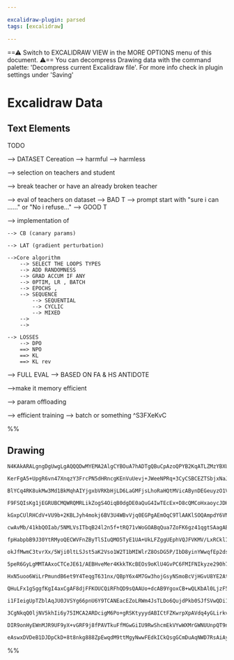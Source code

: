 ```yaml
---

excalidraw-plugin: parsed
tags: [excalidraw]

---
```

==⚠  Switch to EXCALIDRAW VIEW in the MORE OPTIONS menu of this document. ⚠== You can decompress Drawing data with the command palette: 'Decompress current Excalidraw file'. For more info check in plugin settings under 'Saving'


# Excalidraw Data

## Text Elements
TODO

--> DATASET Cereation
    --> harmful
    --> harmless

--> selection on teachers and student

--> break teacher or have an already broken teacher



--> eval of teachers on dataset
    --> BAD T --> prompt start with "sure i can ......" or "No i refuse..."
    --> GOOD T

--> implementation of
    
    --> CB (canary params)

    --> LAT (gradient perturbation)

    -->Core algorithm
        --> SELECT THE LOOPS TYPES
        --> ADD RANDOMNESS
        --> GRAD ACCUM IF ANY
        --> 0PTIM, LR , BATCH 
        --> EPOCHS ,  
        --> SEQUENCE 
            --> SEQUENTIAL
            --> CYCLIC
            --> MIXED
        -->
        -->
    
    --> LOSSES
        --> DPO
        ==> NPO
        ==> KL
        ==> KL rev

--> FULL EVAL
    --> BASED ON FA & HS ANTIDOTE

-->make it memory efficient

--> param offloading

--> efficient training 
    --> batch or something ^S3FXeKvC

%%
## Drawing
```compressed-json
N4KAkARALgngDgUwgLgAQQQDwMYEMA2AlgCYBOuA7hADTgQBuCpAzoQPYB2KqATLZMzYBXUtiRoIACyhQ4zZAHoFAc0JRJQgEYA6bGwC2CgF7N6hbEcK4OCtptbErHALRY8RMpWdx8Q1TdIEfARcZgRmBShcZQUebQBGAAYEmjoghH0EDihmbgBtcDBQMBKIEm4IAGUAZgAxAA0EAGl6AGFUkshYRAqoLCgO0sxuZwA2atHtAFYeRJmAdgBOABYe

KerFgA5+UpgR6vn47XnqzY3FrcPN5dHRncgKEnVuUevj+JWeeNPRq+3CyCSBCEZTSbjxNaJe4QazKYLcKEAiDMKCkNgAawQrTY+DYpAqAGJ4ghicTBpBNLhsOjlGihBxiNjcfiJKjrMw4LhAtlyRAAGaEfD4SqweESQQeXkotGYgDqT0k3D4SOlGIQIpgYvQEvK0LpoI44VyaHi0LYnOwaj2JsSiM6EFpwjgAEliMbUHkALrQvnkTKu7gcIRC6GE

BlYCq4RK8ukMw3Md1BkMqhAIYjgxbVRKbHjLD6LaGMFjsLhoRaHQtMVicABynDEGeuyzO1VNSMIzAAIuk+um0HyCGFoZphAyAKLBTLZd1e6FCODEXC98HzKZTea50bLdeZ6FEDjowPB/B7tjUtPcAf4IdIvqYAYSAAqAHlO8+ADocT/OZwAPlQnYAIKPoBlRjo+qCtEwIRQCWn6oAhqA/v+khcvofLBvBiHIagqGkPowQJp+35/qgYTBNgsGcKg1

F9FSQIsKg1jEGRUBCMQWRQMRLikZogS4OiqB0dgDE0aQuG4IwTEcEx+D8cQMCoHxaoycJDHcdxOEIPQBA0XyQkhCJVY0TJi5RGEXEydhpEAEKAZ2qAQThcBovocBQKxXIeY86ioO+yIiAgqCEKgeAydoEWRf5Yl+RAdbBaggQYWEUUQFhCE4QA4s+r6OZppGEG5k6cUuJZ6elflWRlpGtDZqAABRhVyimcn6zAAJTcYhSGkQAMsBDW0rgjicagiC

kGxpCUlRHCdV+VU9b+2KBLJyh4mokj6BV3U4WBvVjq0EGPgAEmOqC9TlAAKlSOQAmpdY6VNt1n/vZDkAEqATWb4ALI1o9T0LTtpGZZ9DmAa0rQAKo/agzq1KgX23c91X/okl2Ps6P3UOd72oDjdmPq0x2Vd1wP/mOl3PsTN046TZOo6gYEAIpQ2ONatGdKNk7tY6s+zmOAb13Pk5Bt2tL1zqtCLL2oD9zr1GOnbc8hKt/hVFU4RdlRgYDDOM52VP

cwAvMb/41kbQOIab/5NMLVsITbqB24l2n5f+tRQ71vWoGOABqQua7ZoFK6gz41qgtSAagABkqDHTdX2Y2+j5ju7+gCUFaioJk+h4opCB8gKlqce7Y1crg+h6XyuLDWGyhl4XxeEKNbJhvX9OM9NIkxYImTqPXMaUI+/QVC+b5l0BIFgRBUH8TNQcoWhGH4IvEn4YRzBl+RCCUWVtGGQxzDSSxKLsaX804XxISCWpTAxahUnWLJ8mKcpmKqYfTAaZ

fpHabpbB9J30YtRMyoQECWVFnZByTlSIuQMO5TyE1UA+UkLFZggUEphVQJFVKMV/LxRCklIQKUIr+TXtlXKj4y6FR8BkEqM1yoLTXrVBqTVSAtQrvoDqXVZb9QgvVIaI1shjSYJNaaJY5qL2WkFAga1SAbS2g7RaTMxz7UOo5U650ro3UfPdR6atXqdg+l9X6/0daGNQKDeyiNIYwzhgjJGlj0aY2xrjfGqBCbE07jzUilNqYJw8T40WLM2Ycy5s

okJfMwmC3tvrXx/5Wji0ltLSJst5aK2Vso1W2T1bMIWlrZ8OsDG5P/IbD8yinYWwqfEp2dsTZm2dj7QI9Ay6e29r7AOcTZZ2TAg5cOkdo5x0CUnZ0Kc06/1/BnTEwUPK53zqgJu5gW7ZDLq1Su1da6OA4A3SZiyi7LNbuQduOyfFXyXD3PEZEDAQMkIPH0nAoCVEIEYcQvA7SlD5I82oldBTWlQFMaEd4oCASIMoUs6Bgh8gGJWCa5gCCgpBBC6A

5peR6GyLgMMTAAxoCTCeJE61/AEBHveMer4KkkTKcBEOs9oKlU4GvPC6FMIFNIkyze290h72ogfeixlmKsXPqsvZ18BIGT5eJK5j9ZEyQIK/JSMosjiqMqQH+lLFk6XwHpZVR8TKoDARZNe0DHIqPgW5DyKIvIoI2ugzBIVsG4LIRAfBcU2AJWIaQ7Q5DWX/koTAmhRV6EYsYYAjWPrIJ1UatYZq5c2pSPDfwwa5BhEeXGuI+ls1eGoxkatda6gl

HxN5uoo6WiLrPmundB6et9Y4TeqgT631nx/QBpY6x4M7Gw3hojGsyNSmoBcVjHGvU8YE2At4yx/iaZBMsaE9mnNgk1tIrOmssSZaMySRLKWa6VEZKVoY/d+TRba11pY8pDTzaW1qY0+plTr3NLdns9pPt/aB3Db00OAyo6x3jonFdYznyp3TpnWZOcMgLKWSXYV6r1lV0ATXNgdcdmNwOZBjybcOAdzXt3NBVy+63PuUiXAQgoBsHeuEF5bzURCA

QHuLFx1gSggfKgI4axCgAF8djFFKOUCQiRFhQD9sQAAUo+dcAB9YgoxCB+wQLKbAl0LjzF5N0N5EBAiUVhPCaEww0BjHiJMDYiQkgzCzNcFY0J/nOCzMkXM8QpjxGuGcZY8xVjLGhI8YgzwTSbHmNoTYZnfhJESKsHgdwkRAhBGCNA9ntC2eqFMG44xVz6eVPaTTbyPkCFRGqJkeJCQ8D5IsBAyxli8kpNSR09JGQ4jyxIAkmgCs8E0JoXkAohQa

i1FIeigUpTZblAqJU0JVSYg66pnU6Y9TCANEacEZoLRWm4JsTLDo6QujdPkb0SJfSVwQDi1AeLQzhh0+gXA8QYyjmIPGd0XHSgqe4NUAEHGUwXm89UCYzmsxtntEWasELtywt+3WDgDYTR2e3CceI8xQxdh7C91AV4bz2hHFVicQachHmTPaecZk4eQ7XBuG4UxFjrDc0ifch5cXHlPOePs8PBwIHY+ATbkBcBwDgCKJcbyuPQCBJkCoYKwQ7AYC

3CgNkqQ0ljNV5khIi6y75IMCA2ARDcigM6Po+gRSKtyyydABICtFZKwrpXpAVdq4yGLirkvteEga3yJrLWhfG9N+r2ogphSilU6hESPXHfK84mbjXfXZMDbQKlyATv/fq812qUbFRxtG799kAP70puSCu7NwoivE+q/V8+ebsBFsfKzybyPGRajfN+fgf5gLM8R6Ty7x5zzXlKiL3XnPGQSUgrBciqFMLa/Z4DxziagETdsAoECYaGP8WlDbwHsc

DIR9onHyEWnMJR9UF9yX+vGRF9j8fPAVTkuFfMGwGiIU9RwShcmEkVYwWXMrGWNUUnpQT9n/wLdJUzZYubH0/F2YmxRgZgbghcjA2ADBuAbsGACBqMERjhRh4gb92NN9ncMgU8qt08JAj8hdaQSAm83lZhsCFFiARQEA4BuAa9SgcDiAfo2AOJ59cBNBghacEcaNM8qDrc0BICbIcRV9SBlBKR6ovgodeBIccYhCcZkgph2peQyNlBgwuQKg+CBC

eAswxDVDeB1DJDpCkD+8t8nkg888ZpEwqdM9ttMgyNwwFEdkICkQsgGCmDuAqNWD7RsAiAyC0AnDoQOAdtHDSBqMzRiN9xKM/CGcSgntSg7AAArXeHISobwuAGgug7wxguHFgoXKkWCRgR8MA/AGw+0O7cULlGaNFEhEjfQffHoSnTHUoXEGnS8enH0VySoIokseo68Zwmo0IEFPeLInIqfRnMAcI/kQUcICAtjEANjIAA==
```
%%